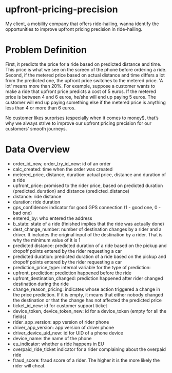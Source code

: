 # upfront-pricing-precision
My client, a mobility company that offers ride-hailing, wanna identify the opportunities to improve upfront pricing precision in ride-hailing.

# Problem Definition

First, it predicts the price for a ride based on predicted distance and time. This price is what we see on the screen of the phone before ordering a ride. Second, if the metered price based on actual distance and time differs a lot from the predicted one, the upfront price switches to the metered price. 'A lot' means more than 20%. For example, suppose a customer wants to make a ride that upfront price predicts a cost of 5 euros. If the metered price is between 4 and 6 euros, he/she will end up paying 5 euros. The customer will end up paying something else if the metered price is anything less than 4 or more than 6 euros. 

No customer likes surprises (especially when it comes to money!), that’s why we always strive to improve our upfront pricing precision for our customers’ smooth journeys. 

# Data Overview

* order_id_new, order_try_id_new: id of an order
* calc_created: time when the order was created
* metered_price, distance, duration: actual price, distance and duration of a ride
* upfront_price: promised to the rider price, based on predicted duration (predicted_duration) and distance (predicted_distance)
* distance: ride distance
* duration: ride duration
* gps_confidence: indicator for good GPS connection (1 - good one, 0 - bad one)
* entered_by: who entered the address
* b_state: state of a ride (finished implies that the ride was actually done)
* dest_change_number: number of destination changes by a rider and a driver. It includes the original input of the destination by a rider. That is why the minimum value of it is 1
* predicted distance: predicted duration of a ride based on the pickup and dropoff points entered by the rider requesting a car
* predicted duration: predicted duration of a ride based on the pickup and dropoff points entered by the rider requesting a car
* prediction_price_type: internal variable for the type of prediction:
* upfront, prediction: prediction happened before the ride
* upfront_destination_changed: prediction happened after rider changed destination during the ride
* change_reason_pricing: indicates whose action triggered a change in the price prediction. If it is empty, it means that either nobody changed the destination or that the change has not affected the predicted price
* ticket_id_new: id for customer support ticket
* device_token, device_token_new: id for a device_token (empty for all the fields)
* rider_app_version: app version of rider phone
* driver_app_version: app version of driver phone
* driver_device_uid_new: id for UID of a phone device
* device_name: the name of the phone
* eu_indicator: whether a ride happens in EU
* overpaid_ride_ticket indicator for a rider complaining about the overpaid ride
* fraud_score: fraud score of a rider. The higher it is the more likely the rider will cheat.


